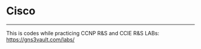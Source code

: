 # Cisco
---
This is codes while practicing CCNP R&S and CCIE R&S
LABs: https://gns3vault.com/labs/

